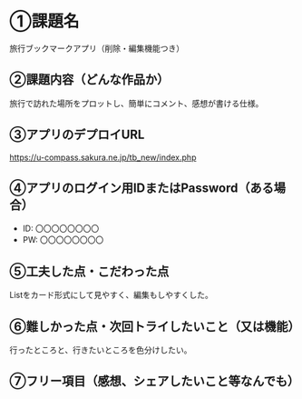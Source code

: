 # ①課題名
旅行ブックマークアプリ（削除・編集機能つき）

## ②課題内容（どんな作品か）
旅行で訪れた場所をプロットし、簡単にコメント、感想が書ける仕様。

## ③アプリのデプロイURL
https://u-compass.sakura.ne.jp/tb_new/index.php

## ④アプリのログイン用IDまたはPassword（ある場合）
- ID: 〇〇〇〇〇〇〇〇
- PW: 〇〇〇〇〇〇〇〇

## ⑤工夫した点・こだわった点
Listをカード形式にして見やすく、編集もしやすくした。

## ⑥難しかった点・次回トライしたいこと（又は機能）
行ったところと、行きたいところを色分けしたい。


## ⑦フリー項目（感想、シェアしたいこと等なんでも）

